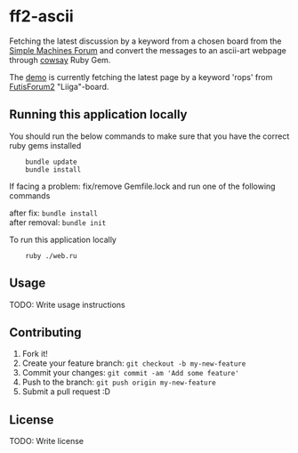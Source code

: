 # ff2-ascii

Fetching the latest discussion by a keyword from a chosen board from the [Simple Machines Forum](http://www.simplemachines.org)
and convert the messages to an ascii-art webpage through [cowsay](https://github.com/gaissa/cowsay) Ruby Gem.

The [demo](https://ff2-ascii.herokuapp.com/) is currently fetching the latest page by a keyword 'rops' from [FutisForum2](http://futisforum2.org/index.php?board=24.0) "Liiga"-board.

## Running this application locally
You should run the below commands to make sure that you have the correct ruby gems installed

		bundle update
		bundle install
		
If facing a problem: fix/remove Gemfile.lock and run one of the following commands

after fix: ```bundle install```<br>
after removal: ```bundle init```
    

To run this application locally

		ruby ./web.ru

## Usage

TODO: Write usage instructions

## Contributing

1. Fork it!
2. Create your feature branch: `git checkout -b my-new-feature`
3. Commit your changes: `git commit -am 'Add some feature'`
4. Push to the branch: `git push origin my-new-feature`
5. Submit a pull request :D

## License

TODO: Write license
